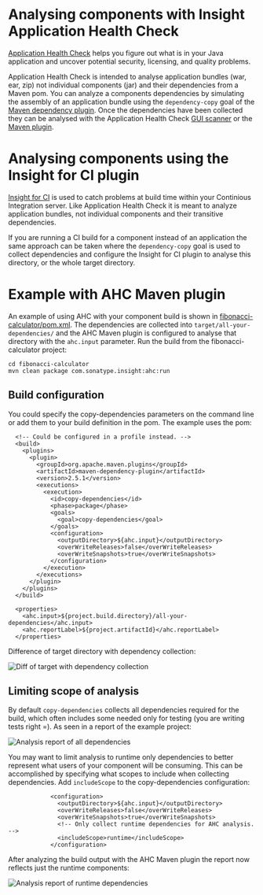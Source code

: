 # Analysing components with Insight Application Health Check

[Application Health Check](http://links.sonatype.com/products/insight/ac/home) helps you figure out what is in your Java application and uncover potential security, licensing, and quality problems.

Application Health Check is intended to analyse application bundles (war, ear, zip) not individual components (jar) and their dependencies from a Maven pom.  You can analyze a components dependencies by simulating the assembly of an application bundle using the `dependency-copy` goal of the [Maven dependency plugin](http://maven.apache.org/plugins/maven-dependency-plugin/copy-dependencies-mojo.html).  Once the dependencies have been collected they can be analysed with the Application Health Check [GUI scanner](http://links.sonatype.com/products/insight/ac/download) or the [Maven plugin](https://support.sonatype.com/entries/22022541-how-do-i-use-the-application-health-check-maven-plugin).

# Analysing components using the Insight for CI plugin

[Insight for CI](http://links.sonatype.com/products/insight/ci/home) is used to catch problems at build time within your Continious Integration server.  Like Application Health Check it is meant to analyze application bundles, not individual components and their transitive dependencies.

If you are running a CI build for a component instead of an application the same approach can be taken where the `dependency-copy` goal is used to collect dependencies and configure the Insight for CI plugin to analyse this directory, or the whole target directory.
# Example with AHC Maven plugin

An example of using AHC with your component build is shown in [fibonacci-calculator/pom.xml](https://github.com/basil3whitehouse/insight-ahc-component-example/blob/master/fibonacci-calculator/pom.xml).  The dependencies are collected into `target/all-your-dependencies/` and the AHC Maven plugin is configured to analyse that directory with the `ahc.input` parameter.  Run the build from the fibonacci-calculator project:

    cd fibonacci-calculator
    mvn clean package com.sonatype.insight:ahc:run

## Build configuration

You could specify the copy-dependencies parameters on the command line or add them to your build definition in the pom.  The example uses the pom:

      <!-- Could be configured in a profile instead. -->
      <build>
        <plugins>
          <plugin>
            <groupId>org.apache.maven.plugins</groupId>
            <artifactId>maven-dependency-plugin</artifactId>
            <version>2.5.1</version>
            <executions>
              <execution>
                <id>copy-dependencies</id>
                <phase>package</phase>
                <goals>
                  <goal>copy-dependencies</goal>
                </goals>
                <configuration>
                  <outputDirectory>${ahc.input}</outputDirectory>
                  <overWriteReleases>false</overWriteReleases>
                  <overWriteSnapshots>true</overWriteSnapshots>
                </configuration>
              </execution>
            </executions>
          </plugin>
        </plugins>
      </build>

      <properties>
        <ahc.input>${project.build.directory}/all-your-dependencies</ahc.input>
        <ahc.reportLabel>${project.artifactId}</ahc.reportLabel>
      </properties>

Difference of target directory with dependency collection:

![Diff of target with dependency collection](https://raw.github.com/basil3whitehouse/insight-ahc-component-example/master/images/target-diff-with-dep-collection.png)

## Limiting scope of analysis

By default `copy-dependencies` collects all dependencies required for the build, which often includes some needed only for testing (you are writing tests right =).  As seen in  a report of the example project:

![Analysis report of all dependencies](https://raw.github.com/basil3whitehouse/insight-ahc-component-example/master/images/all-scopes.png)

You may want to limit analysis to runtime only dependencies to better represent what users of your component will be consuming.  This can be accomplished by specifying what scopes to include when collecting dependencies.  Add `includeScope` to the copy-dependencies configuration:

                <configuration>
                  <outputDirectory>${ahc.input}</outputDirectory>
                  <overWriteReleases>false</overWriteReleases>
                  <overWriteSnapshots>true</overWriteSnapshots>
                  <!-- Only collect runtime dependencies for AHC analysis. -->
                  <includeScope>runtime</includeScope>
                </configuration>

After analyzing the build output with the AHC Maven plugin the report now reflects just the runtime components:

![Analysis report of runtime dependencies](https://raw.github.com/basil3whitehouse/insight-ahc-component-example/master/images/runtime-scope.png)

